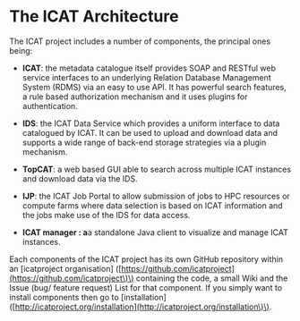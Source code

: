 # The ICAT Architecture

The ICAT project includes a number of components, the principal ones being:

* **ICAT**: the metadata catalogue itself provides  SOAP and RESTful web service interfaces to an underlying Relation Database Management System \(RDMS\) via an easy to use API. It has powerful search features, a rule based authorization mechanism and it uses plugins for authentication.

* **IDS**: the ICAT Data Service which provides a uniform interface to data catalogued by ICAT.   It can be used to upload and download data and supports a wide range of back-end storage strategies via a plugin mechanism.

* **TopCAT**: a web based GUI able to search across multiple ICAT instances and download data via the IDS.

* **IJP**: the ICAT Job Portal to allow submission of jobs  to HPC resources or compute farms where data selection is based on ICAT information and the jobs make use of the IDS for data access.

* **ICAT  manager : a**a standalone Java client to visualize and manage ICAT instances.

Each components of the ICAT project has its own GitHub repository within an \[icatproject organisation\] \([https://github.com/icatproject](https://github.com/icatproject\)\) containing the code, a small Wiki and the Issue \(bug/ feature request\) List for that component. If you simply want to install components then go to \[installation\] \([http://icatproject.org/installation](http://icatproject.org/installation\)\).

